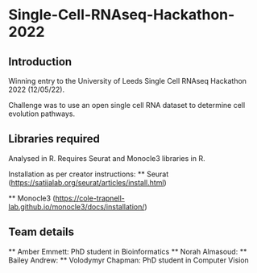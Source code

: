 # Single-Cell-RNAseq-Hackathon-2022

## Introduction
Winning entry to the University of Leeds Single Cell RNAseq Hackathon 2022 (12/05/22).

Challenge was to use an open single cell RNA dataset to determine cell evolution pathways.

## Libraries required
Analysed in R. Requires Seurat and Monocle3 libraries in R.

Installation as per creator instructions:
** Seurat (https://satijalab.org/seurat/articles/install.html)

** Monocle3 (https://cole-trapnell-lab.github.io/monocle3/docs/installation/)

## Team details
** Amber Emmett: PhD student in Bioinformatics
** Norah Almasoud:
** Bailey Andrew: 
** Volodymyr Chapman: PhD student in Computer Vision

